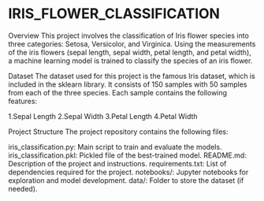 # IRIS_FLOWER_CLASSIFICATION
Overview
This project involves the classification of Iris flower species into three categories: Setosa, Versicolor, and Virginica. Using the measurements of the iris flowers (sepal length, sepal width, petal length, and petal width), a machine learning model is trained to classify the species of an iris flower.

Dataset
The dataset used for this project is the famous Iris dataset, which is included in the sklearn library. It consists of 150 samples with 50 samples from each of the three species. Each sample contains the following features:

1.Sepal Length
2.Sepal Width
3.Petal Length
4.Petal Width

Project Structure
The project repository contains the following files:

iris_classification.py: Main script to train and evaluate the models.
iris_classification.pkl: Pickled file of the best-trained model.
README.md: Description of the project and instructions.
requirements.txt: List of dependencies required for the project.
notebooks/: Jupyter notebooks for exploration and model development.
data/: Folder to store the dataset (if needed).
